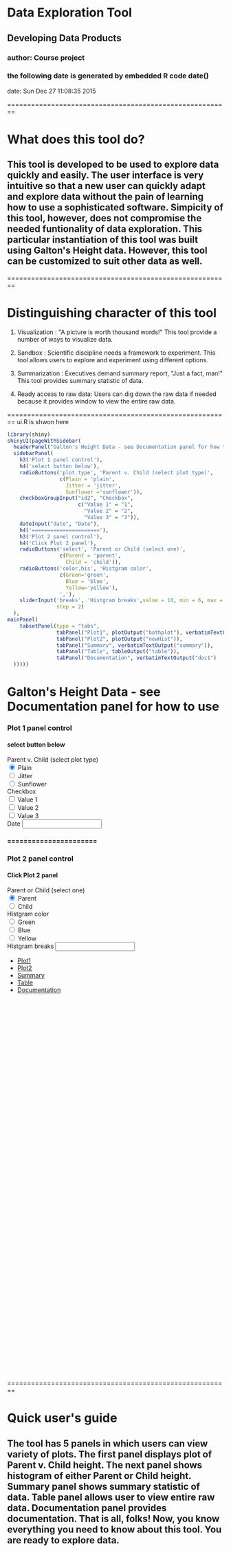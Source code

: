 Data Exploration Tool
=======================================================
<h2>Developing Data Products</h2>

<h3>author: Course project</h3>

<h3>the following date is generated by embedded R code date()</h3>

date: Sun Dec 27 11:08:35 2015


========================================================

<h1>What does this tool do?</h1>

<h2>This tool is developed to be used to explore data quickly and easily. The user interface is very intuitive so that a new user can quickly adapt and explore data without the pain of learning how to use a sophisticated software. Simpicity of this tool, however, does not compromise the needed funtionality of data exploration. This particular instantiation of this tool was built using Galton's Height data. However, this tool can be customized to suit other data as well.</h2>

========================================================

<h1>Distinguishing character of this tool</h1>

1. Visualization : "A picture is worth thousand words!" This tool provide a number of ways to visualize data.

2. Sandbox : Scientific discipline needs a framework to experiment. This tool allows users to explore and experiment using different options.

3. Summarization : Executives demand summary report, "Just a fact, man!" This tool provides summary statistic of data.

4. Ready access to raw data: Users can dig down the raw data if needed because it provides window to view the entire raw data.

========================================================
ui.R is shwon here

```r
library(shiny)
shinyUI(pageWithSidebar(
  headerPanel("Galton's Height Data - see Documentation panel for how to use"),
  sidebarPanel(
    h3('Plot 1 panel control'),
    h4('select button below'),
    radioButtons('plot.type', 'Parent v. Child (select plot type)',
                 c(Plain = 'plain',
                   Jitter = 'jitter',
                   Sunflower ='sunflower')),
    checkboxGroupInput("id2", "Checkbox",
                       c("Value 1" = "1",
                         "Value 2" = "2",
                         "Value 3" = "3")),
    dateInput("date", "Date"),
    h4('======================'),
    h3('Plot 2 panel control'),
    h4('Click Plot 2 panel'),
    radioButtons('select', 'Parent or Child (select one)',
                 c(Parent = 'parent',
                   Child = 'child')),  
    radioButtons('color.his', 'Histgram color',
                 c(Green='green',
                   Blue = 'blue',
                   Yellow='yellow'),
                 ','),
    sliderInput('breaks', 'Histgram breaks',value = 10, min = 6, max = 20,
                step = 2)
  ),
mainPanel(
    tabsetPanel(type = "tabs",
                tabPanel("Plot1", plotOutput("bothplot"), verbatimTextOutput("oid"), verbatimTextOutput("odate")),
                tabPanel("Plot2", plotOutput("newHist")),
                tabPanel("Summary", verbatimTextOutput("summary")),
                tabPanel("Table", tableOutput("table")),
                tabPanel("Documentation", verbatimTextOutput("doc1")
  )))))
```

<!--html_preserve--><div class="container-fluid">
<div class="row">
<div class="col-sm-12">
<h1>Galton's Height Data - see Documentation panel for how to use</h1>
</div>
</div>
<div class="row">
<div class="col-sm-4">
<form class="well">
<h3>Plot 1 panel control</h3>
<h4>select button below</h4>
<div id="plot.type" class="form-group shiny-input-radiogroup shiny-input-container">
<label class="control-label" for="plot.type">Parent v. Child (select plot type)</label>
<div class="shiny-options-group">
<div class="radio">
<label>
<input type="radio" name="plot.type" value="plain" checked="checked"/>
<span>Plain</span>
</label>
</div>
<div class="radio">
<label>
<input type="radio" name="plot.type" value="jitter"/>
<span>Jitter</span>
</label>
</div>
<div class="radio">
<label>
<input type="radio" name="plot.type" value="sunflower"/>
<span>Sunflower</span>
</label>
</div>
</div>
</div>
<div id="id2" class="form-group shiny-input-checkboxgroup shiny-input-container">
<label class="control-label" for="id2">Checkbox</label>
<div class="shiny-options-group">
<div class="checkbox">
<label>
<input type="checkbox" name="id2" value="1"/>
<span>Value 1</span>
</label>
</div>
<div class="checkbox">
<label>
<input type="checkbox" name="id2" value="2"/>
<span>Value 2</span>
</label>
</div>
<div class="checkbox">
<label>
<input type="checkbox" name="id2" value="3"/>
<span>Value 3</span>
</label>
</div>
</div>
</div>
<div id="date" class="shiny-date-input form-group shiny-input-container">
<label class="control-label" for="date">Date</label>
<input type="text" class="form-control datepicker" data-date-language="en" data-date-weekstart="0" data-date-format="yyyy-mm-dd" data-date-start-view="month"/>
</div>
<h4>======================</h4>
<h3>Plot 2 panel control</h3>
<h4>Click Plot 2 panel</h4>
<div id="select" class="form-group shiny-input-radiogroup shiny-input-container">
<label class="control-label" for="select">Parent or Child (select one)</label>
<div class="shiny-options-group">
<div class="radio">
<label>
<input type="radio" name="select" value="parent" checked="checked"/>
<span>Parent</span>
</label>
</div>
<div class="radio">
<label>
<input type="radio" name="select" value="child"/>
<span>Child</span>
</label>
</div>
</div>
</div>
<div id="color.his" class="form-group shiny-input-radiogroup shiny-input-container">
<label class="control-label" for="color.his">Histgram color</label>
<div class="shiny-options-group">
<div class="radio">
<label>
<input type="radio" name="color.his" value="green"/>
<span>Green</span>
</label>
</div>
<div class="radio">
<label>
<input type="radio" name="color.his" value="blue"/>
<span>Blue</span>
</label>
</div>
<div class="radio">
<label>
<input type="radio" name="color.his" value="yellow"/>
<span>Yellow</span>
</label>
</div>
</div>
</div>
<div class="form-group shiny-input-container">
<label class="control-label" for="breaks">Histgram breaks</label>
<input class="js-range-slider" id="breaks" data-min="6" data-max="20" data-from="10" data-step="2" data-grid="true" data-grid-num="7" data-grid-snap="false" data-prettify-separator="," data-keyboard="true" data-keyboard-step="14.2857142857143" data-drag-interval="true" data-data-type="number"/>
</div>
</form>
</div>
<div class="col-sm-8">
<div class="tabbable tabs-above">
<ul class="nav nav-tabs">
<li class="active">
<a href="#tab-6582-1" data-toggle="tab" data-value="Plot1">Plot1</a>
</li>
<li>
<a href="#tab-6582-2" data-toggle="tab" data-value="Plot2">Plot2</a>
</li>
<li>
<a href="#tab-6582-3" data-toggle="tab" data-value="Summary">Summary</a>
</li>
<li>
<a href="#tab-6582-4" data-toggle="tab" data-value="Table">Table</a>
</li>
<li>
<a href="#tab-6582-5" data-toggle="tab" data-value="Documentation">Documentation</a>
</li>
</ul>
<div class="tab-content">
<div class="tab-pane active" data-value="Plot1" id="tab-6582-1">
<div id="bothplot" class="shiny-plot-output" style="width: 100% ; height: 400px"></div>
<pre id="oid" class="shiny-text-output"></pre>
<pre id="odate" class="shiny-text-output"></pre>
</div>
<div class="tab-pane" data-value="Plot2" id="tab-6582-2">
<div id="newHist" class="shiny-plot-output" style="width: 100% ; height: 400px"></div>
</div>
<div class="tab-pane" data-value="Summary" id="tab-6582-3">
<pre id="summary" class="shiny-text-output"></pre>
</div>
<div class="tab-pane" data-value="Table" id="tab-6582-4">
<div id="table" class="shiny-html-output"></div>
</div>
<div class="tab-pane" data-value="Documentation" id="tab-6582-5">
<pre id="doc1" class="shiny-text-output"></pre>
</div>
</div>
</div>
</div>
</div>
</div><!--/html_preserve-->

========================================================

<h1>Quick user's guide</h1>

<h2>The tool has 5 panels in which users can view variety of plots. The first panel displays plot of Parent v. Child height. The next panel shows histogram of either Parent or Child height. Summary panel shows summary statistic of data. Table panel allows user to view entire raw data. Documentation panel provides documentation.
That is all, folks! Now, you know everything you need to know about this tool. You are ready to explore data.</h2>
